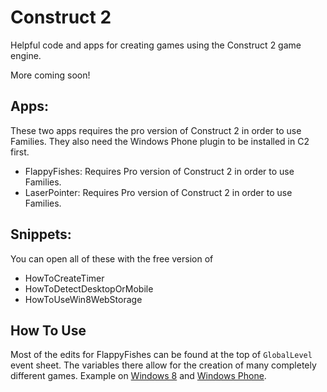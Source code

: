 Construct 2
===========

Helpful code and apps for creating games using the Construct 2 game engine.

More coming soon!

## Apps: ##
These two apps requires the pro version of Construct 2 in order to use Families. They also need the Windows Phone plugin to be installed in C2 first.

- FlappyFishes: Requires Pro version of Construct 2 in order to use Families.
- LaserPointer: Requires Pro version of Construct 2 in order to use Families.


## Snippets: ##
You can open all of these with the free version of 

- HowToCreateTimer
- HowToDetectDesktopOrMobile
- HowToUseWin8WebStorage


## How To Use ##
Most of the edits for FlappyFishes can be found at the top of `GlobalLevel` event sheet. The variables there allow for the creation of many completely different games. Example on [Windows 8](http://apps.microsoft.com/windows/app/one-click-saga/aac4f149-be49-4381-a4e5-c9c2e4dca723) and [Windows Phone](http://www.windowsphone.com/s?appid=0f97417a-bf7c-447d-90f1-a7ea6b7d2f1b).